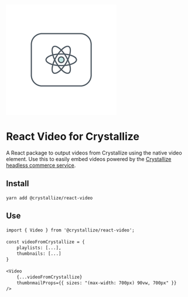 ![alt text](https://raw.githubusercontent.com/CrystallizeAPI/react-image/HEAD/media/logo.png 'An illustration of an atom')

# React Video for Crystallize

A React package to output videos from Crystallize using the native video element. Use this to easily embed videos powered by the [Crystallize headless commerce service](https://crystallize.com/).

## Install

```
yarn add @crystallize/react-video
```

## Use

```
import { Video } from '@crystallize/react-video';

const videoFromCrystallize = {
    playlists: [...],
    thumbnails: [...]
}

<Video
    {...videoFromCrystallize}
    thumbnmailProps={{ sizes: "(max-width: 700px) 90vw, 700px" }}
/>
```
